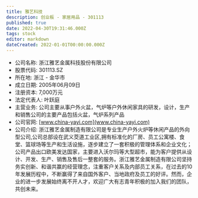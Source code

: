 ```yaml
---
title: 雅艺科技
description: 创业板 - 家居用品 - 301113
published: true
date: 2022-04-30T19:31:46.000Z
tags: stock
editor: markdown
dateCreated: 2022-01-01T00:00:00.000Z
---
```


- 公司名称: 浙江雅艺金属科技股份有限公司
- 股票代码: 301113.SZ
- 所在地: 浙江 - 金华市
- 成立日期: 2005年06月09日
- 注册资本: 7,000万元
- 法定代表人: 叶跃庭
- 主营业务: 公司主要从事户外火盆，气炉等户外休闲家具的研发，设计，生产和销售公司的主要产品包括火盆，气炉系列产品
- 公司官网: [www.china-yayi.com](www.china-yayi.com)
- 公司介绍: 浙江雅艺金属制造有限公司是专业生产户外火炉等休闲产品的外向型公司,公司总部设在武义茭道工业区,拥有标准化的厂房、员工公寓楼、食堂、篮球场等生产和生活设施，逐步建立了一套积极的管理体系和企业文化；公司产品出口欧美发达国家，主要进入沃尔玛等大型超市，能为客户提供从设计、开发、生产、销售及售后一整套的服务。浙江雅艺金属制造有限公司坚持务实创新、和谐共赢的经营理念，注重客户关系及内部员工关系，在过去的10年发展历程中，不断赢得了来自国外客户、当地政府及员工的好评。然而，企业的进一步发展始终离不开人才，欢迎广大有志青年积极的加入我们的团队，共创未来。


